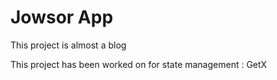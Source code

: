 # Jowsor App

This project is almost a blog

This project has been worked on for state management : GetX

